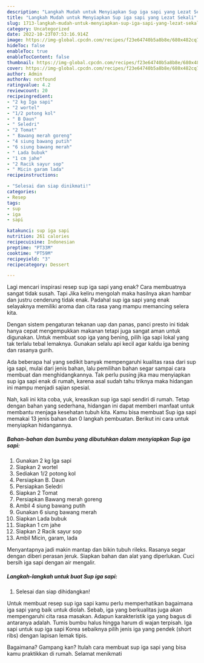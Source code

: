 ```yaml
---
description: "Langkah Mudah untuk Menyiapkan Sup iga sapi yang Lezat Sekali"
title: "Langkah Mudah untuk Menyiapkan Sup iga sapi yang Lezat Sekali"
slug: 1713-langkah-mudah-untuk-menyiapkan-sup-iga-sapi-yang-lezat-sekali
category: Uncategorized
date: 2022-10-23T07:53:16.914Z
image: https://img-global.cpcdn.com/recipes/f23e64740b5a8b8e/680x482cq70/sup-iga-sapi-foto-resep-utama.jpg
hideToc: false
enableToc: true
enableTocContent: false
thumbnail: https://img-global.cpcdn.com/recipes/f23e64740b5a8b8e/680x482cq70/sup-iga-sapi-foto-resep-utama.jpg
cover: https://img-global.cpcdn.com/recipes/f23e64740b5a8b8e/680x482cq70/sup-iga-sapi-foto-resep-utama.jpg
author: Admin
authorAv: notfound
ratingvalue: 4.2
reviewcount: 20
recipeingredient:
- "2 kg Iga sapi"
- "2 wortel"
- "1/2 potong kol"
- " B Daun"
- " Seledri"
- "2 Tomat"
- " Bawang merah goreng"
- "4 siung bawang putih"
- "6 siung bawang merah"
- " Lada bubuk"
- "1 cm jahe"
- "2 Racik sayur sop"
- " Micin garam lada"
recipeinstructions:

- "Selesai dan siap dinikmati!"
categories:
- Resep
tags:
- sup
- iga
- sapi

katakunci: sup iga sapi 
nutrition: 261 calories
recipecuisine: Indonesian
preptime: "PT33M"
cooktime: "PT59M"
recipeyield: "3"
recipecategory: Dessert

---
```



Lagi mencari inspirasi resep sup iga sapi yang enak? Cara membuatnya sangat tidak susah. Tapi Jika keliru mengolah maka hasilnya akan hambar dan justru cenderung tidak enak. Padahal sup iga sapi yang enak selayaknya memiliki aroma dan cita rasa yang mampu memancing selera kita.


Dengan sistem pengaturan tekanan uap dan panas, panci presto ini tidak hanya cepat mengempukkan makanan tetapi juga sangat aman untuk digunakan. Untuk membuat sop iga yang bening, pilih iga sapi lokal yang tak terlalu tebal lemaknya. Gunakan selalu api kecil agar kaldu iga bening dan rasanya gurih.

Ada beberapa hal yang sedikit banyak mempengaruhi kualitas rasa dari sup iga sapi, mulai dari jenis bahan, lalu pemilihan bahan segar sampai cara membuat dan menghidangkannya. Tak perlu pusing jika mau menyiapkan sup iga sapi enak di rumah, karena asal sudah tahu triknya maka hidangan ini mampu menjadi sajian spesial.


Nah, kali ini kita coba, yuk, kreasikan sup iga sapi sendiri di rumah. Tetap dengan bahan yang sederhana, hidangan ini dapat memberi manfaat untuk membantu menjaga kesehatan tubuh kita. Kamu bisa membuat Sup iga sapi memakai 13 jenis bahan dan 0 langkah pembuatan. Berikut ini cara untuk menyiapkan hidangannya.

<!--inarticleads1-->

##### Bahan-bahan dan bumbu yang dibutuhkan dalam menyiapkan Sup iga sapi:

1. Gunakan 2 kg Iga sapi
1. Siapkan 2 wortel
1. Sediakan 1/2 potong kol
1. Persiapkan  B. Daun
1. Persiapkan  Seledri
1. Siapkan 2 Tomat
1. Persiapkan  Bawang merah goreng
1. Ambil 4 siung bawang putih
1. Gunakan 6 siung bawang merah
1. Siapkan  Lada bubuk
1. Siapkan 1 cm jahe
1. Siapkan 2 Racik sayur sop
1. Ambil  Micin, garam, lada


Menyantapnya jadi makin mantap dan bikin tubuh rileks. Rasanya segar dengan diberi perasan jeruk. Siapkan bahan dan alat yang diperlukan. Cuci bersih iga sapi dengan air mengalir. 

<!--inarticleads2-->

##### Langkah-langkah untuk buat Sup iga sapi:


1. Selesai dan siap dihidangkan!

Untuk membuat resep sup iga sapi kamu perlu memperhatikan bagaimana iga sapi yang baik untuk diolah. Sebab, iga yang berkualitas juga akan mempengaruhi cita rasa masakan. Adapun karakteristik iga yang bagus di antaranya adalah. Tumis bumbu halus hingga harum di wajan terpisah. Iga sapi untuk sup iga sapi Korea sebaiknya pilih jenis iga yang pendek (short ribs) dengan lapisan lemak tipis. 

Bagaimana? Gampang kan? Itulah cara membuat sup iga sapi yang bisa kamu praktikkan di rumah. Selamat menikmati
